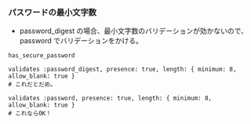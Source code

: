 ### パスワードの最小文字数
- password_digest の場合、最小文字数のバリデーションが効かないので、password でバリデーションをかける。
```
has_secure_password

validates :password_digest, presence: true, length: { minimum: 8, allow_blank: true }
# これだとだめ。

validates :password, presence: true, length: { minimum: 8, allow_blank: true }
# これならOK！
```
